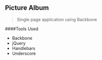 ## Picture Album

> Single page application using Backbone

####Tools Used
* Backbone 
* jQuery
* Handlebars
* Underscore
